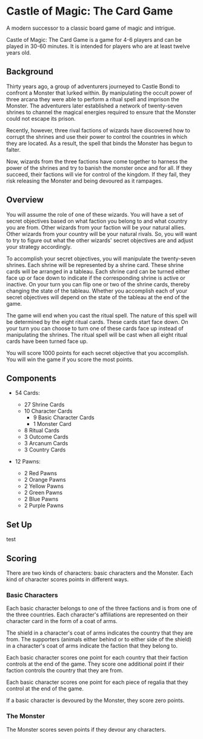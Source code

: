 # Castle of Magic: The Card Game
A modern successor to a classic board game of magic and intrigue.

Castle of Magic: The Card Game is a game for 4-6 players and can be played in 30-60 minutes.
It is intended for players who are at least twelve years old.

## Background
Thirty years ago, a group of adventurers journeyed to Castle Bondi to confront a Monster that lurked within.
By manipulating the occult power of three arcana they were able to perform a ritual spell and imprison the Monster.
The adventurers later established a network of twenty-seven shrines to channel the magical energies required to ensure that the Monster could not escape its prison.

Recently, however, three rival factions of wizards have discovered how to corrupt the shrines and use their power to control the countries in which they are located.
As a result, the spell that binds the Monster has begun to falter.

Now, wizards from the three factions have come together to harness the power of the shrines and try to banish the monster once and for all.
If they succeed, their factions will vie for control of the kingdom.
If they fail, they risk releasing the Monster and being devoured as it rampages.

<!-- ## Overview
You will assume the role of a character who has a set of secret objectives.
Some characters have objectives that are mutually compatible.
Those characters are natural allies.
Other characters are natural rivals.
You will want to try to figure out what the other characters' objectives are and adjust your strategy accordingly.

To accomplish your objectives, you will manipulate the cards in a tableau.
Each card can be turned either face up or face down.
On your turn you can flip up to two cards, thereby changing the current state of the tableau.
Whether you accomplish each of your objectives depends on the state of the tableau at the end of the game.

You will use a second set of cards to track your progress.
These cards start face down.
On your turn you can choose to turn one of these cards face up instead of manipulating the tableau.
The game ends when all of these cards have been turned face up.

You will score points for each objective that you accomplish. 
You win if you score the most points.
 -->
## Overview
You will assume the role of one of these wizards.
You will have a set of secret objectives based on what faction you belong to and what country you are from.
Other wizards from your faction will be your natural allies.
Other wizards from your country will be your natural rivals.
So, you will want to try to figure out what the other wizards' secret objectives are and adjust your strategy accordingly.

To accomplish your secret objectives, you will manipulate the twenty-seven shrines.
Each shrine will be represented by a shrine card.
These shrine cards will be arranged in a tableau.
Each shrine card can be turned either face up or face down to indicate if the corresponding shrine is active or inactive.
On your turn you can flip one or two of the shrine cards, thereby changing the state of the tableau.
Whether you accomplish each of your secret objectives will depend on the state of the tableau at the end of the game.

The game will end when you cast the ritual spell.
The nature of this spell will be determined by the eight ritual cards.
These cards start face down.
On your turn you can choose to turn one of these cards face up instead of manipulating the shrines.
The ritual spell will be cast when all eight ritual cards have been turned face up.

You will score 1000 points for each secret objective that you accomplish. 
You will win the game if you score the most points.

## Components
- 54 Cards:
   - 27 Shrine Cards
   - 10 Character Cards
      - 9 Basic Character Cards
      <!-- - 3 Cultist Cards -->
      - 1 Monster Card
   - 8 Ritual Cards
   - 3 Outcome Cards
   - 3 Arcanum Cards
   - 3 Country Cards

- 12 Pawns:
   - 2 Red Pawns
   - 2 Orange Pawns
   - 2 Yellow Pawns
   - 2 Green Pawns
   - 2 Blue Pawns
   - 2 Purple Pawns

## Set Up
test

## Scoring
There are two kinds of characters: basic characters and the Monster.
Each kind of character scores points in different ways.

### Basic Characters
Each basic character belongs to one of the three factions and is from one of the three countries. Each character's affiliations are represented on their character card in the form of a coat of arms.

The shield in a character's coat of arms indicates the country that they are from. The supporters (animals either behind or to either side of the shield) in a character's coat of arms indicate the faction that they belong to.

Each basic character scores one point for each country that their faction controls at the end of the game. They score one additional point if their faction controls the country that they are from.

Each basic character scores one point for each piece of regalia that they control at the end of the game.

If a basic character is devoured by the Monster, they score zero points.

<!-- ### Cultists
Each basic character belongs to one of the three clans. Cultists do not owe fealty to any of the three countries. Instead, cultists worship the Hydra.

Each cultist scores one point for each country that their guild controls at the end of the game.

Each cultist scores one point for each piece of regalia that they control at the end of the game.

Each cultist scores one point if the Monster devours any characters at the end of the game.

If a cultist is devoured by the Monster, they score one point. -->

### The Monster
The Monster scores seven points if they devour any characters.
